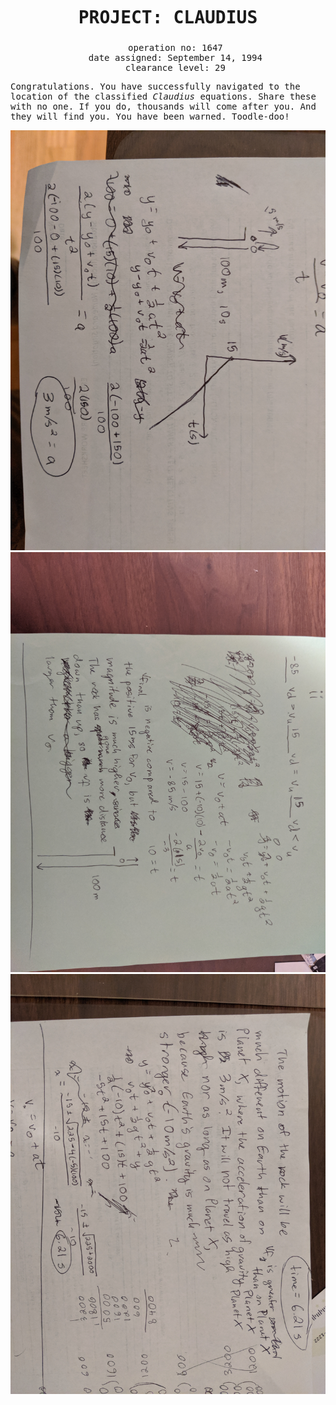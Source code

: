 
<html>
  <head>
    <title>Project: Claudius</title>
    <meta charset="utf8">
    <style>
      #info {
        text-align: center;
        font-family: monospace;
      }
      h1 {
        line-height: 1.5;
        size: 100px;
      }
      body {
        background-color: black:
      }
      p {
        font-family: monospace;
        /*background-color: black;*/
      }
      ul {
        list-style-type: none;
      }
      .spank {
        font-style: italic;
      }
    </style>
  </head>
  <body>
    <div id="info">
      <h1>PROJECT: CLAUDIUS</h1>
      <ul>
        <li>operation no: 1647</li>
        <li>date assigned: September 14, 1994</li>
        <li>clearance level: 29</li>
      </ul>
    </div>
    
   <div id="entry1">
     <p>Congratulations. You have successfully navigated to the location of the classified <span class="spank">Claudius</span>      equations. Share these with no one. If you do, thousands will come after you. And they will find you. You have been warned. Toodle-doo!</p>
   </div>
   
   <div id="images">
    <img src="IMG_20191009_192803.jpg">
    <img src="IMG_20191009_192815.jpg">
    <img src="IMG_20191009_192819.jpg">
   </div> 
  </body>
</html>
